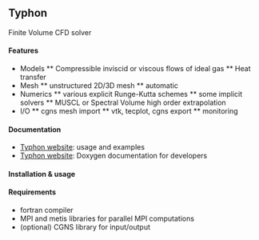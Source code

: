 Typhon
------

Finite Volume CFD solver

#### Features
* Models
** Compressible inviscid or viscous flows of ideal gas
** Heat transfer
* Mesh
** unstructured 2D/3D mesh
** automatic
* Numerics
** various explicit Runge-Kutta schemes
** some implicit solvers
** MUSCL or Spectral Volume high order extrapolation
* I/O
** cgns mesh import
** vtk, tecplot, cgns export
** monitoring

#### Documentation
* [Typhon website](http://typhon.sf.net/spip): usage and examples
* [Typhon website](http://typhon.sf.net/doc/html): Doxygen documentation for developers

#### Installation & usage

#### Requirements
* fortran compiler
* MPI and metis libraries for parallel MPI computations
* (optional) CGNS library for input/output
